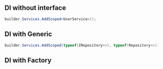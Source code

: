 
## DI without interface
```cs
builder.Services.AddScoped<UserService>();
```

## DI with Generic 

```cs
builder.Services.AddScoped(typeof(IRepository<>), typeof(Repository<>));
```


## DI with Factory